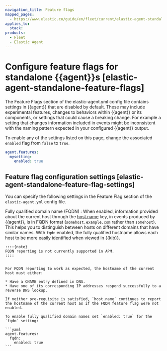 ```yaml
---
navigation_title: Feature flags
mapped_pages:
  - https://www.elastic.co/guide/en/fleet/current/elastic-agent-standalone-feature-flags.html
applies_to:
  stack:
products:
  - Fleet
  - Elastic Agent
---
```


# Configure feature flags for standalone {{agent}}s [elastic-agent-standalone-feature-flags]


The Feature Flags section of the elastic-agent.yml config file contains settings in {{agent}} that are disabled by default. These may include experimental features, changes to behaviors within {{agent}} or its components, or settings that could cause a breaking change. For example a setting that changes information included in events might be inconsistent with the naming pattern expected in your configured {{agent}} output.

To enable any of the settings listed on this page, change the associated `enabled` flag from `false` to `true`.

```yaml
agent.features:
  mysetting:
    enabled: true
```


## Feature flag configuration settings [elastic-agent-standalone-feature-flag-settings]

You can specify the following settings in the Feature Flag section of the `elastic-agent.yml` config file.

Fully qualified domain name (FQDN)
:   When enabled, information provided about the current host through the [host.name](/reference/fleet/host-provider.md) key, in events produced by {{agent}}, is in FQDN format (`somehost.example.com` rather than `somehost`). This helps you to distinguish between hosts on different domains that have similar names. With `fqdn` enabled, the fully qualified hostname allows each host to be more easily identified when viewed in {{kib}}.

    ::::{note}
    FQDN reporting is not currently supported in APM.
    ::::


    For FQDN reporting to work as expected, the hostname of the current host must either:

    * Have a CNAME entry defined in DNS.
    * Have one of its corresponding IP addresses respond successfully to a reverse DNS lookup.

    If neither pre-requisite is satisfied, `host.name` continues to report the hostname of the current host as if the FQDN feature flag were not enabled.

    To enable fully qualified domain names set `enabled: true` for the `fqdn` setting:

    ```yaml
    agent.features:
      fqdn:
        enabled: true
    ```


